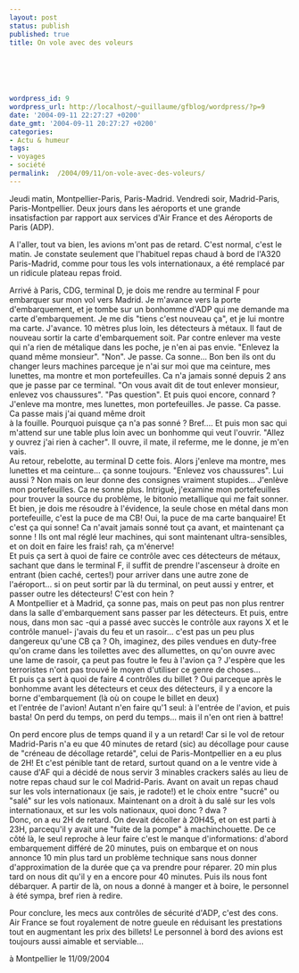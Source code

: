 ```yaml
---
layout: post
status: publish
published: true
title: On vole avec des voleurs

  
  



wordpress_id: 9
wordpress_url: http://localhost/~guillaume/gfblog/wordpress/?p=9
date: '2004-09-11 22:27:27 +0200'
date_gmt: '2004-09-11 20:27:27 +0200'
categories:
- Actu & humeur
tags:
- voyages
- société
permalink:  /2004/09/11/on-vole-avec-des-voleurs/
---
```

<p>Jeudi matin, Montpellier-Paris, Paris-Madrid. Vendredi soir, Madrid-Paris, Paris-Montpellier. Deux jours dans les a&eacute;roports et une grande insatisfaction par rapport aux services d'Air France et des A&eacute;roports de Paris (ADP).</p>
<p>A l'aller, tout va bien, les avions m'ont pas de retard. C'est normal, c'est le matin. Je constate seulement que l'habituel repas chaud &agrave; bord de l'A320 Paris-Madrid, comme pour tous les vols internationaux, a &eacute;t&eacute; remplac&eacute; par un ridicule plateau repas froid.</p>
<p>Arriv&eacute; &agrave; Paris, CDG, terminal D, je dois me rendre au terminal F pour embarquer sur mon vol vers Madrid. Je m'avance vers la porte d'embarquement, et je tombe sur un bonhomme d'ADP qui me demande ma carte d'embarquement. Je me dis &quot;tiens c'est nouveau &ccedil;a&quot;, et je lui montre ma carte. J'avance. 10 m&egrave;tres plus loin, les d&eacute;tecteurs &agrave; m&eacute;taux. Il faut de nouveau sortir la carte d'embarquement soit. Par contre enlever ma veste qui n'a rien de m&eacute;talique dans les poche, je n'en ai pas envie. &quot;Enlevez la quand m&ecirc;me monsieur&quot;. &quot;Non&quot;. Je passe. Ca sonne... Bon ben ils ont du changer leurs machines parceque je n'ai sur moi que ma ceinture, mes lunettes, ma montre et mon portefeuilles. Ca n'a jamais sonn&eacute; depuis 2 ans que je passe par ce terminal. &quot;On vous avait dit de tout enlever monsieur, enlevez vos chaussures&quot;. &quot;Pas question&quot;. Et puis quoi encore, connard ? J'enleve ma montre, mes lunettes, mon portefeuilles. Je passe. Ca passe. <br />
          Ca passe mais j'ai quand m&ecirc;me droit<br />
    &agrave; la fouille. Pourquoi puisque &ccedil;a n'a pas sonn&eacute; ? Bref.... Et puis mon sac qui m'attend sur une table plus loin avec un bonhomme qui veut l'ouvrir. &quot;Allez y ouvrez j'ai rien &agrave; cacher&quot;. Il ouvre, il mate, il referme, me le donne, je m'en vais. <br />
    Au retour, rebelotte, au terminal D cette fois. Alors j'enleve ma montre, mes lunettes et ma ceinture... &ccedil;a sonne toujours. &quot;Enlevez vos chaussures&quot;. Lui aussi ? Non mais on leur donne des consignes vraiment stupides... J'enl&egrave;ve mon portefeuilles. Ca ne sonne plus. Intrigu&eacute;, j'examine mon portefeuilles pour trouver la source du probl&egrave;me, le bitonio metallique qui me fait sonner. Et bien, je dois me r&eacute;soudre &agrave; l'&eacute;vidence, la seule chose en m&eacute;tal dans mon portefeuille, c'est la puce de ma CB! Oui, la puce de ma carte banquaire! Et c'est &ccedil;a qui sonne! Ca n'avait jamais sonn&eacute; tout &ccedil;a avant, et maintenant &ccedil;a sonne ! Ils ont mal r&eacute;gl&eacute; leur machines, qui sont maintenant ultra-sensibles, et on doit en faire les frais! rah, &ccedil;a m'&eacute;nerve!<br />
    Et puis &ccedil;a sert &agrave; quoi de faire ce contr&ocirc;le avec ces d&eacute;tecteurs de m&eacute;taux, sachant que dans le terminal F, il suffit de prendre l'ascenseur &agrave; droite en entrant (bien cach&eacute;, certes!) pour arriver dans une autre zone de l'a&eacute;roport... si on peut sortir par l&agrave; du terminal, on peut aussi y entrer, et passer outre les d&eacute;tecteurs! C'est con hein ?<br />
    A Montpellier et &agrave; Madrid, &ccedil;a sonne pas, mais on peut pas non plus rentrer dans la salle d'embarquement sans passer par les d&eacute;tecteurs. Et puis, entre nous, dans mon sac -qui a pass&eacute; avec succ&egrave;s le contr&ocirc;le aux rayons X et le contr&ocirc;le manuel- j'avais du feu et un rasoir... c'est pas un peu plus dangereux qu'une CB &ccedil;a ? Oh, imaginez, des piles vendues en duty-free qu'on crame dans les toilettes avec des allumettes, on qu'on ouvre avec une lame de rasoir, &ccedil;a peut pas foutre le feu &agrave; l'avion &ccedil;a ? J'esp&egrave;re que les terroristes n'ont pas trouv&eacute; le moyen d'utiliser ce genre de choses... <br />
    Et puis &ccedil;a sert &agrave; quoi de faire 4 contr&ocirc;les du billet ? Oui parceque apr&egrave;s le bonhomme avant les d&eacute;tecteurs et ceux des d&eacute;tecteurs, il y a encore la borne d'embarquement (l&agrave; o&ugrave; on coupe le billet en deux)<br />
et l'entr&eacute;e de l'avion! Autant n'en faire qu'1 seul: &agrave; l'entr&eacute;e de l'avion, et puis basta! On perd du temps, on perd du temps... mais il n'en ont rien &agrave; battre!</p>
<p>On perd encore plus de temps quand il y a un retard! Car si le vol de retour Madrid-Paris n'a eu que 40 minutes de retard (sic) au d&eacute;collage pour cause de &quot;cr&eacute;neau de d&eacute;collage retard&eacute;&quot;, celui de Paris-Montpellier en a eu plus de 2H! Et c'est p&eacute;nible tant de retard, surtout quand on a le ventre vide &agrave; cause d'AF qui a d&eacute;cid&eacute; de nous servir 3 minables crackers sal&eacute;s au lieu de notre repas chaud sur le col Madrid-Paris. Avant on avait un repas chaud sur les vols internationaux (je sais, je radote!) et le choix entre &quot;sucr&eacute;&quot; ou &quot;sal&eacute;&quot; sur les vols nationaux. Maintenant on a droit &agrave; du sal&eacute; sur les vols internationaux, et sur les vols nationaux, quoi donc ? dwa ? <br />
        Donc, on a eu 2H de retard. On devait d&eacute;coller &agrave; 20H45, et on est parti &agrave; 23H, parcequ'il y avait une &quot;fuite de la pompe&quot; &agrave; machinchouette. De ce c&ocirc;t&eacute; l&agrave;, le seul reproche &agrave; leur faire c'est le manque d'informations: d'abord embarquement diff&eacute;r&eacute; de 20 minutes, puis on embarque et on nous annonce 10 min plus tard un probl&egrave;me technique sans nous donner d'approximation de la dur&eacute;e que &ccedil;a va prendre pour r&eacute;parer. 20 min plus tard on nous dit qu'il y en a encore pour 40 minutes. Puis ils nous font d&eacute;barquer. A partir de l&agrave;, on nous a donn&eacute; &agrave; manger et &agrave; boire, le personnel &agrave; &eacute;t&eacute; sympa, bref rien &agrave; redire.</p>
<p>Pour conclure, les mecs aux contr&ocirc;les de s&eacute;curit&eacute; d'ADP, c'est des cons. Air France se fout royalement de notre gueule en r&eacute;duisant les prestations tout en augmentant les prix des billets! Le personnel &agrave; bord des avions est toujours aussi aimable et serviable... </p>
<p>
&agrave; Montpellier le 11/09/2004</p>
